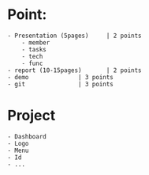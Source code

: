 # Point:
	- Presentation (5pages) 	| 2 points
		- member
		- tasks
		- tech
		- func
	- report (10-15pages) 		| 2 points
	- demo 				| 3 points
	- git 				| 3 points

# Project
	- Dashboard
	- Logo
	- Menu
	- Id
	- ...
